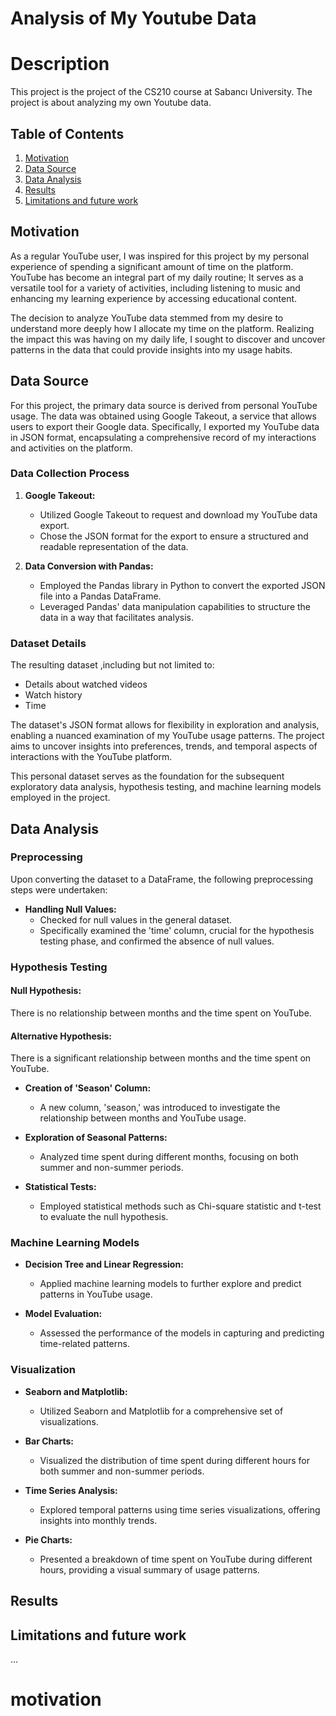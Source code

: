 # Analysis of My Youtube Data

# Description
This project is the project of the CS210 course at Sabancı University. The project is about analyzing my own Youtube data.

## Table of Contents

1. [Motivation](#motivation)
2. [Data Source](#data-source)
3. [Data Analysis](#data-analysis)
4. [Results](#results)
5. [Limitations and future work](#limitations)



## Motivation<a name="motivation"></a>

As a regular YouTube user, I was inspired for this project by my personal experience of spending a significant amount of time on the platform. YouTube has become an integral part of my daily routine; It serves as a versatile tool for a variety of activities, including listening to music and enhancing my learning experience by accessing educational content.

The decision to analyze YouTube data stemmed from my desire to understand more deeply how I allocate my time on the platform. Realizing the impact this was having on my daily life, I sought to discover and uncover patterns in the data that could provide insights into my usage habits.

## Data Source<a name="data-source"></a>

For this project, the primary data source is derived from personal YouTube usage. The data was obtained using Google Takeout, a service that allows users to export their Google data. Specifically, I exported my YouTube data in JSON format, encapsulating a comprehensive record of my interactions and activities on the platform.

### Data Collection Process

1. **Google Takeout:**
   - Utilized Google Takeout to request and download my YouTube data export.
   - Chose the JSON format for the export to ensure a structured and readable representation of the data.

2. **Data Conversion with Pandas:**
   - Employed the Pandas library in Python to convert the exported JSON file into a Pandas DataFrame.
   - Leveraged Pandas' data manipulation capabilities to structure the data in a way that facilitates analysis.

### Dataset Details

The resulting dataset ,including but not limited to:
- Details about watched videos
- Watch history
- Time


The dataset's JSON format allows for flexibility in exploration and analysis, enabling a nuanced examination of my YouTube usage patterns. The project aims to uncover insights into preferences, trends, and temporal aspects of interactions with the YouTube platform.

This personal dataset serves as the foundation for the subsequent exploratory data analysis, hypothesis testing, and machine learning models employed in the project.

## Data Analysis<a name="data-analysis"></a>

### Preprocessing

Upon converting the dataset to a DataFrame, the following preprocessing steps were undertaken:

- **Handling Null Values:**
  - Checked for null values in the general dataset.
  - Specifically examined the 'time' column, crucial for the hypothesis testing phase, and confirmed the absence of null values.

### Hypothesis Testing

#### Null Hypothesis:
There is no relationship between months and the time spent on YouTube.

#### Alternative Hypothesis:
There is a significant relationship between months and the time spent on YouTube.

- **Creation of 'Season' Column:**
  - A new column, 'season,' was introduced to investigate the relationship between months and YouTube usage.

- **Exploration of Seasonal Patterns:**
  - Analyzed time spent during different months, focusing on both summer and non-summer periods.
  
- **Statistical Tests:**
  - Employed statistical methods such as Chi-square statistic and t-test to evaluate the null hypothesis.

### Machine Learning Models

- **Decision Tree and Linear Regression:**
  - Applied machine learning models to further explore and predict patterns in YouTube usage.
  
- **Model Evaluation:**
  - Assessed the performance of the models in capturing and predicting time-related patterns.

### Visualization

- **Seaborn and Matplotlib:**
  - Utilized Seaborn and Matplotlib for a comprehensive set of visualizations.
  
- **Bar Charts:**
  - Visualized the distribution of time spent during different hours for both summer and non-summer periods.

- **Time Series Analysis:**
  - Explored temporal patterns using time series visualizations, offering insights into monthly trends.

- **Pie Charts:**
  - Presented a breakdown of time spent on YouTube during different hours, providing a visual summary of usage patterns.

## Results<a name="results"></a>














## Limitations and future work<a name="limitations"></a>

...






# motivation


